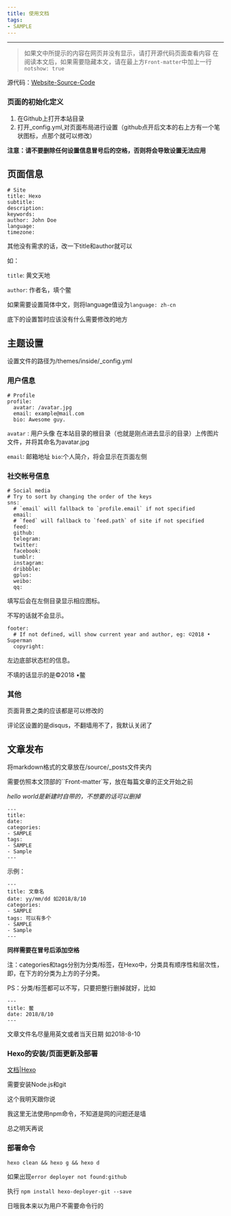 ```yaml
---
title: 使用文档
tags: 
- SAMPLE
---
```


---

> 如果文中所提示的内容在网页并没有显示，请打开源代码页面查看内容
> 在阅读本文后，如果需要隐藏本文，请在最上方`Front-matter`中加上一行
> `notshow: true` 

源代码：[Website-Source-Code](https://github.com/celpenny/Website-Source-Code)

### 页面的初始化定义

1. 在Github上打开本站目录
2. 打开_config.yml,对页面布局进行设置（github点开后文本的右上方有一个笔状图标，点那个就可以修改）

**注意：请不要删除任何设置信息冒号后的空格，否则将会导致设置无法应用**

## 页面信息

```
# Site
title: Hexo
subtitle:
description:
keywords:
author: John Doe
language:
timezone:
```

其他没有需求的话，改一下title和author就可以

如：

`title`:  黄文天地

`author`: 作者名，填个鳖

如果需要设置简体中文，则将language值设为`language: zh-cn`

底下的设置暂时应该没有什么需要修改的地方

## 主题设置

设置文件的路径为/themes/inside/_config.yml

### 用户信息

```
# Profile
profile: 
  avatar: /avatar.jpg
  email: example@mail.com
  bio: Awesome guy.
```
`avatar` : 用户头像
在本站目录的根目录（也就是刚点进去显示的目录）上传图片文件，并将其命名为avatar.jpg

`email`: 邮箱地址
`bio`:个人简介，将会显示在页面左侧

### 社交帐号信息

```
# Social media
# Try to sort by changing the order of the keys
sns:
  # `email` will fallback to `profile.email` if not specified
  email:
  # `feed` will fallback to `feed.path` of site if not specified
  feed:
  github:
  telegram:
  twitter:
  facebook:
  tumblr:
  instagram:
  dribbble:
  gplus:
  weibo:
  qq:
```

填写后会在左侧目录显示相应图标。

不写的话就不会显示。

```
footer:
  # If not defined, will show current year and author, eg: ©2018 • Superman
  copyright:
```

左边底部状态栏的信息。

不填的话显示的是©2018 •鳖

### 其他

页面背景之类的应该都是可以修改的

评论区设置的是disqus，不翻墙用不了，我默认关闭了

## 文章发布

将markdown格式的文章放在/source/_posts文件夹内

需要仿照本文顶部的``Front-matter`写，放在每篇文章的正文开始之前

*hello world是新建时自带的，不想要的话可以删掉*

```
---
title: 
date: 
categories:
- SAMPLE
tags: 
- SAMPLE
- Sample
---
```


示例：
```
---
title: 文章名
date: yy/mm/dd 如2018/8/10
categories: 
- SAMPLE
tags: 可以有多个
- SAMPLE
- Sample
---
```
**同样需要在冒号后添加空格**

注：categories和tags分别为分类/标签，在Hexo中，分类具有顺序性和层次性，即，在下方的分类为上方的子分类。

PS：分类/标签都可以不写，只要把整行删掉就好，比如
```
---
title: 鳖
date: 2018/8/10
---
```
文章文件名尽量用英文或者当天日期 如2018-8-10



### Hexo的安装/页面更新及部署

[文档|Hexo](https://hexo.io/zh-cn/docs/)

需要安装Node.js和git

这个我明天跟你说

我这里无法使用npm命令，不知道是网的问题还是墙

总之明天再说



### 部署命令

`hexo clean && hexo g && hexo d`

如果出现`error deployer not found:github`

执行 `npm install hexo-deployer-git --save`



日哦我本来以为用户不需要命令行的

